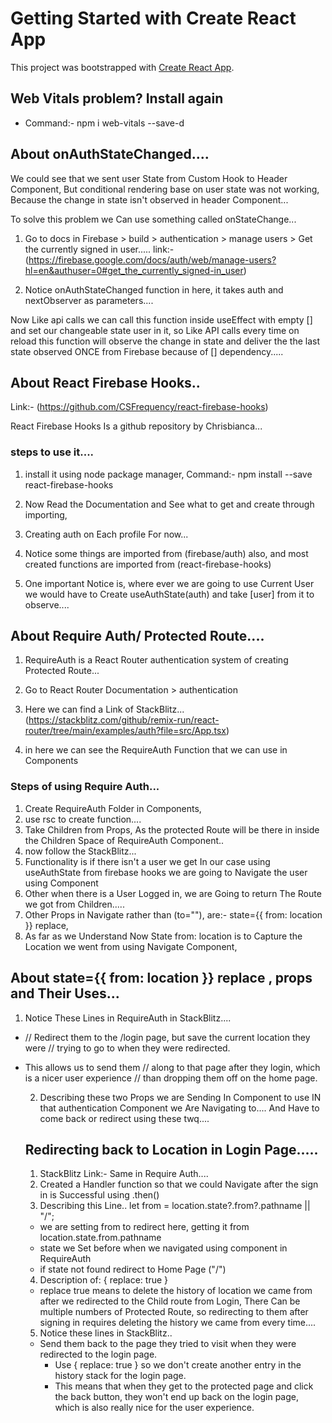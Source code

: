 # Getting Started with Create React App

This project was bootstrapped with [Create React App](https://github.com/facebook/create-react-app).

## Web Vitals problem? Install again

* Command:- npm i web-vitals --save-d

## About onAuthStateChanged....

We could see that we sent user State from Custom Hook to Header Component, But conditional rendering base on user state was not working, Because the change in state isn't observed in header Component...

To solve this problem we Can use something called onStateChange...

1. Go to docs in Firebase > build > authentication > manage users > Get the currently signed in user..... link:-(https://firebase.google.com/docs/auth/web/manage-users?hl=en&authuser=0#get_the_currently_signed-in_user)

2. Notice onAuthStateChanged function in here, it takes auth and nextObserver as parameters....

Now Like api calls we can call this function inside useEffect with empty [] and set our changeable state user in it, so Like API calls every time on reload this function will observe the change in state and deliver the the last state observed ONCE from Firebase  because of [] dependency.....




## About React Firebase Hooks..

Link:- (https://github.com/CSFrequency/react-firebase-hooks)

React Firebase Hooks Is a github repository by Chrisbianca...

### steps to use it....

1. install it using node package manager, Command:- npm install --save react-firebase-hooks

2. Now Read the Documentation and See what to get and create through importing, 

3. Creating auth on Each profile For now...

4. Notice some things are imported from (firebase/auth) also, and most created functions are imported from (react-firebase-hooks)

5. One important Notice is, where ever we are going to use Current User we would have to Create useAuthState(auth) and take [user] from it to observe....



## About Require Auth/ Protected Route....

1. RequireAuth is a React Router authentication system of creating Protected Route...
2. Go to React Router Documentation > authentication 
3. Here we can find a Link of StackBlitz... (https://stackblitz.com/github/remix-run/react-router/tree/main/examples/auth?file=src/App.tsx)

4. in here we can see the RequireAuth Function that we can use in Components


### Steps of using Require Auth...
1. Create RequireAuth Folder in Components, 
2. use rsc to create function....
3. Take Children from Props, As the protected Route will be there in inside the Children Space of RequireAuth Component..
3. now follow the StackBlitz...
4. Functionality is if there isn't a user we get In our case using useAuthState from firebase hooks we are going to Navigate the user using <Navigate> Component
5. Other when there is a User Logged in, we are Going to return The Route we got from Children.....
6. Other Props in Navigate rather than (to=""), are:- state={{ from: location }} replace,
7. As far as we Understand Now State from: location is to Capture the Location we went from using Navigate Component,


## About state={{ from: location }} replace , props and Their Uses...

1. Notice These Lines in RequireAuth in StackBlitz....

*   // Redirect them to the /login page, but save the current location they were
    // trying to go to when they were redirected.
* This allows us to send them
    // along to that page after they login, which is a nicer user experience
    // than dropping them off on the home page.

    2. Describing these two Props we are Sending In <Navigate> Component to use IN that  authentication Component we Are Navigating to.... And Have to come back or redirect using these twq....


    ## Redirecting back to Location in Login Page.....

    1. StackBlitz Link:- Same in Require Auth....
    2. Created a Handler function so that we could Navigate after the sign in is Successful using .then()
    3. Describing this Line.. let from = location.state?.from?.pathname || "/";
    * we are setting from to redirect here, getting it from location.state.from.pathname 
    * state we Set before when we navigated using <Navigate> component in RequireAuth
    * if state not found redirect to Home Page ("/")
    4.  Description of: { replace: true }
    * replace true means to delete the history of location we came from after we redirected  to the Child route from Login, There Can be multiple numbers of Protected Route, so redirecting to them after signing in requires deleting the history we came from every time....
    5. Notice these lines in StackBlitz..
    * Send them back to the page they tried to visit when they were
       redirected to the login page. 
       * Use { replace: true } so we don't create
       another entry in the history stack for the login page.  
       * This means that
       when they get to the protected page and click the back button, they
     won't end up back on the login page, which is also really nice for the
    user experience.



 





